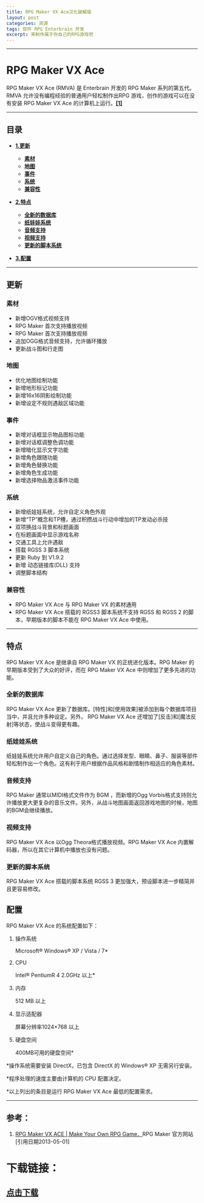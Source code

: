 ```yaml
---
title: RPG Maker VX Ace汉化破解版
layout: post
categories: 资源
tags: 软件 RPG Enterbrain 开发
excerpt: 来制作属于你自己的RPG游戏吧
---
```

---------
# RPG Maker VX Ace #
RPG Maker VX Ace (RMVA) 是 Enterbrain 开发的 RPG Maker 系列的第五代。RMVA 允许没有编程经验的普通用户轻松制作出RPG 游戏，创作的游戏可以在没有安装 RPG Maker VX Ace 的计算机上运行。**[[1]](#ref)**

* * * 

## 目录 

* **[1.更新](#1)**
 
	* **[素材](#1.1)**
	* **[地图](#1.2)**
	* **[事件](#1.3)**
	* **[系统](#1.4)**
	* **[兼容性](#1.5)**

* **[2.特点](#2)**

	* **[全新的数据库](#2.1)**
	* **[纸娃娃系统](#2.2)**
	* **[音频支持](#2.3)**
	* **[视频支持](#2.4)**
	* **[更新的脚本系统](#2.5)**

* **[3.配置](#3)**

* * * 

## 更新 <span id="1">

### 素材 <span id="1.1">

- 新增OGV格式视频支持
- RPG Maker 首次支持播放视频
- RPG Maker 首次支持播放视频
- 追加OGG格式音频支持，允许循环播放
- 更新战斗图和行走图


### 地图 <span id="1.2">

- 优化地图绘制功能
- 新增地形标记功能
- 新增16x16阴影绘制功能
- 新增设定不规则遇敌区域功能

### 事件 <span id="1.3">

- 新增对话框显示物品图标功能
- 新增对话框调整色调功能
- 新增暗化显示文字功能
- 新增角色跟随功能
- 新增角色替换功能
- 新增角色生成功能
- 新增选择物品激活事件功能

### 系统 <span id="1.4">

- 新增纸娃娃系统，允许自定义角色外观
- 新增“TP”概念和TP槽，通过积攒战斗行动中增加的TP发动必杀技
- 双项换战斗背景和标题画面
- 在标题画面中显示游戏名称
- 交通工具上允许遇敌
- 搭载 RGSS 3 脚本系统
- 更新 Ruby 到 V1.9.2
- 新增 动态链接库(DLL) 支持
- 调整脚本结构

### 兼容性 <span id="1.5">

- RPG Maker VX Ace 与 RPG Maker VX 的素材通用
- RPG Maker VX Ace 搭载的 RGSS3 脚本系统不支持 RGSS 和 RGSS 2 的脚本，早期版本的脚本不能在 RPG Maker VX Ace 中使用。
* * * 

## 特点 <span id="2">

RPG Maker VX Ace 是继承自 RPG Maker VX 的正统进化版本。RPG Maker 的早期版本受到了大众的好评，而在 RPG Maker VX Ace 中则增加了更多先进的功能。

### 全新的数据库 <span id="2.1">

RPG Maker VX Ace 更新了数据库。[特性]和[使用效果]被添加到每个数据库项目当中，并且允许多种设定。另外， RPG Maker VX Ace 还增加了[反击]和[魔法反射]等状态，使战斗变得更有趣。

### 纸娃娃系统 <span id="2.2">

纸娃娃系统允许用户自定义自己的角色。通过选择发型、眼睛、鼻子、服装等部件轻松制作出一个角色。这有利于用户根据作品风格和剧情制作相适应的角色素材。

### 音频支持 <span id="2.3">

RPG Maker 通常以MIDI格式文件作为 BGM ，而新增的Ogg Vorbis格式支持则允许播放更大更复杂的音乐文件。另外，从战斗地图画面返回游戏地图的时候，地图的BGM会继续播放。

### 视频支持 <span id="2.4">

RPG Maker VX Ace 以Ogg Theora格式播放视频。RPG Maker VX Ace 内置解码器，所以在其它计算机中播放也没有问题。

### 更新的脚本系统 <span id="2.5">

RPG Maker VX Ace 搭载的脚本系统 RGSS 3 更加强大，预设脚本进一步精简并且更容易修改。

## 配置 <span id="3">

RPG Maker VX Ace 的系统配置如下：

1. 操作系统

	Microsoft® Windows® XP / Vista / 7*

2. CPU

	Intel® PentiumR 4 2.0GHz 以上*

3. 内存

	512 MB 以上

4. 显示适配器

	屏幕分辨率1024×768 以上

5. 硬盘空间

	400MB可用的硬盘空间*

*操作系统需要安装 DirectX，已包含 DirectX 的 Windows® XP 无需另行安装。

*程序处理的速度主要由计算机的 CPU 配置决定。

*以上列出的条目是运行 RPG Maker VX Ace 最低的配置需求。

* * * 

## 参考：

1. [RPG Maker VX ACE | Make Your Own RPG Game．](http://www.rpgmakerweb.com/products/programs/rpg-maker-vx-ace)RPG Maker 官方网站[引用日期2013-05-01] <span id="ref">

# 下载链接：

## [点击下载](http://own-cloud.cn/s/sbmsmjon)
